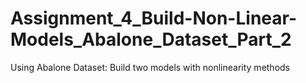 # Assignment_4_Build-Non-Linear-Models_Abalone_Dataset_Part_2
Using Abalone Dataset: Build two models with nonlinearity methods

